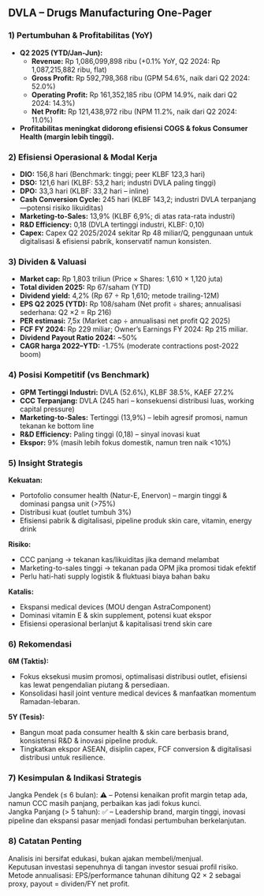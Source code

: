 ## DVLA – Drugs Manufacturing One-Pager

### 1) Pertumbuhan & Profitabilitas (YoY)
- **Q2 2025 (YTD/Jan-Jun):**
  - **Revenue:** Rp 1,086,099,898 ribu (+0.1% YoY, Q2 2024: Rp 1,087,215,882 ribu, flat)
  - **Gross Profit:** Rp 592,798,368 ribu (GPM 54.6%, naik dari Q2 2024: 52.0%)
  - **Operating Profit:** Rp 161,352,185 ribu (OPM 14.9%, naik dari Q2 2024: 14.3%)
  - **Net Profit:** Rp 121,438,972 ribu (NPM 11.2%, naik dari Q2 2024: 11.0%)
- **Profitabilitas meningkat didorong efisiensi COGS & fokus Consumer Health (margin lebih tinggi).**

### 2) Efisiensi Operasional & Modal Kerja
- **DIO:** 156,8 hari (Benchmark: tinggi; peer KLBF 123,3 hari)
- **DSO:** 121,6 hari (KLBF: 53,2 hari; industri DVLA paling tinggi)
- **DPO:** 33,3 hari (KLBF: 33,2 hari – inline)
- **Cash Conversion Cycle:** 245 hari (KLBF 143,2; industri DVLA terpanjang—potensi risiko likuiditas)
- **Marketing-to-Sales:** 13,9% (KLBF 6,9%; di atas rata-rata industri)
- **R&D Efficiency:** 0,18 (DVLA tertinggi industri, KLBF: 0,10)
- **Capex:** Capex Q2 2025/2024 sekitar Rp 48 miliar/Q, penggunaan untuk digitalisasi & efisiensi pabrik, konservatif namun konsisten.

### 3) Dividen & Valuasi
- **Market cap:** Rp 1,803 triliun (Price × Shares: 1,610 × 1,120 juta)
- **Total dividen 2025:** Rp 67/saham (YTD)
- **Dividend yield:** 4,2% (Rp 67 ÷ Rp 1,610; metode trailing-12M)
- **EPS Q2 2025 (YTD):** Rp 108/saham (Net profit ÷ shares; annualisasi sederhana: Q2 ×2 = Rp 216)
- **PER estimasi:** 7,5x (Market cap ÷ annualisasi net profit Q2 2025)
- **FCF FY 2024:** Rp 229 miliar; Owner’s Earnings FY 2024: Rp 215 miliar.
- **Dividend Payout Ratio 2024:** ~50%
- **CAGR harga 2022–YTD:** -1.75% (moderate contractions post-2022 boom)

### 4) Posisi Kompetitif (vs Benchmark)
- **GPM Tertinggi Industri:** DVLA (52.6%), KLBF 38.5%, KAEF 27.2%
- **CCC Terpanjang:** DVLA (245 hari – konsekuensi distribusi luas, working capital pressure)
- **Marketing-to-Sales:** Tertinggi (13,9%) – lebih agresif promosi, namun tekanan ke bottom line
- **R&D Efficiency:** Paling tinggi (0,18) – sinyal inovasi kuat
- **Ekspor:** 9% (masih lebih fokus domestik, namun tren naik <10%)

### 5) Insight Strategis
**Kekuatan:**
- Portofolio consumer health (Natur-E, Enervon) – margin tinggi & dominasi pangsa unit (>75%)  
- Distribusi kuat (outlet tumbuh 3%)  
- Efisiensi pabrik & digitalisasi, pipeline produk skin care, vitamin, energy drink

**Risiko:**
- CCC panjang → tekanan kas/likuiditas jika demand melambat
- Marketing-to-sales tinggi → tekanan pada OPM jika promosi tidak efektif
- Perlu hati-hati supply logistik & fluktuasi biaya bahan baku

**Katalis:**
- Ekspansi medical devices (MOU dengan AstraComponent)
- Dominasi vitamin E & skin supplement, potensi kuat ekspor
- Efisiensi operasional berlanjut & kapitalisasi trend skin care

### 6) Rekomendasi
**6M (Taktis):**
- Fokus eksekusi musim promosi, optimalisasi distribusi outlet, efisiensi kas lewat pengendalian piutang & persediaan.
- Konsolidasi hasil joint venture medical devices & manfaatkan momentum Ramadan-lebaran.

**5Y (Tesis):**
- Bangun moat pada consumer health & skin care berbasis brand, konsistensi R&D & inovasi pipeline produk.
- Tingkatkan ekspor ASEAN, disiplin capex, FCF conversion & digitalisasi distribusi untuk resilience.

### 7) Kesimpulan & Indikasi Strategis
Jangka Pendek (≤ 6 bulan): ⚠️ – Potensi kenaikan profit margin tetap ada, namun CCC masih panjang, perbaikan kas jadi fokus kunci.  
Jangka Panjang (> 5 tahun): ✅ – Leadership brand, margin tinggi, inovasi pipeline dan ekspansi pasar menjadi fondasi pertumbuhan berkelanjutan.

### 8) Catatan Penting
Analisis ini bersifat edukasi, bukan ajakan membeli/menjual.  
Keputusan investasi sepenuhnya di tangan investor sesuai profil risiko.  
Metode annualisasi: EPS/performance tahunan dihitung Q2 × 2 sebagai proxy, payout = dividen/FY net profit.